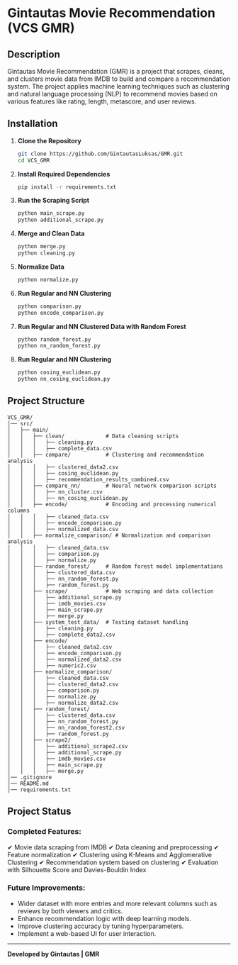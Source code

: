 # Gintautas Movie Recommendation (VCS GMR)

## Description
Gintautas Movie Recommendation (GMR) is a project that scrapes, cleans, and clusters movie data from IMDB to build and compare a recommendation system. The project applies machine learning techniques such as clustering and natural language processing (NLP) to recommend movies based on various features like rating, length, metascore, and user reviews.

## Installation
1. **Clone the Repository**
   ```bash
   git clone https://github.com/GintautasLuksas/GMR.git
   cd VCS_GMR
   ```

2. **Install Required Dependencies**
   ```bash
   pip install -r requirements.txt
   ```

3. **Run the Scraping Script**
   ```bash
   python main_scrape.py
   python additional_scrape.py
   ```

4. **Merge and Clean Data**
   ```bash
   python merge.py
   python cleaning.py
   ```

5. **Normalize Data**
   ```bash
   python normalize.py
   ```

6. **Run Regular and NN Clustering**
   ```bash
   python comparison.py
   python encode_comparison.py
   ```

7. **Run Regular and NN Clustered Data with Random Forest**
   ```bash
   python random_forest.py
   python nn_random_forest.py
   ```

8. **Run Regular and NN Clustering**
   ```bash
   python cosing_euclidean.py
   python nn_cosing_euclidean.py
   ```

## Project Structure
```
VCS_GMR/
│── src/
│   ├── main/
│   │   ├── clean/             # Data cleaning scripts
│   │   │   ├── cleaning.py
│   │   │   ├── complete_data.csv
│   │   ├── compare/           # Clustering and recommendation analysis
│   │   │   ├── clustered_data2.csv
│   │   │   ├── cosing_euclidean.py
│   │   │   ├── recommendation_results_combined.csv
│   │   ├── compare_nn/        # Neural network comparison scripts
│   │   │   ├── nn_cluster.csv
│   │   │   ├── nn_cosing_euclidean.py
│   │   ├── encode/            # Encoding and processing numerical columns
│   │   │   ├── cleaned_data.csv
│   │   │   ├── encode_comparison.py
│   │   │   ├── normalized_data.csv
│   │   ├── normalize_comparison/ # Normalization and comparison analysis
│   │   │   ├── cleaned_data.csv
│   │   │   ├── comparison.py
│   │   │   ├── normalize.py
│   │   ├── random_forest/     # Random forest model implementations
│   │   │   ├── clustered_data.csv
│   │   │   ├── nn_random_forest.py
│   │   │   ├── random_forest.py
│   │   ├── scrape/            # Web scraping and data collection
│   │   │   ├── additional_scrape.py
│   │   │   ├── imdb_movies.csv
│   │   │   ├── main_scrape.py
│   │   │   ├── merge.py
│   │   ├── system_test_data/  # Testing dataset handling
│   │   │   ├── cleaning.py
│   │   │   ├── complete_data2.csv
│   │   ├── encode/            
│   │   │   ├── cleaned_data2.csv
│   │   │   ├── encode_comparison.py
│   │   │   ├── normalized_data2.csv
│   │   │   ├── numeric2.csv
│   │   ├── normalize_comparison/ 
│   │   │   ├── cleaned_data.csv
│   │   │   ├── clustered_data2.csv
│   │   │   ├── comparison.py
│   │   │   ├── normalize.py
│   │   │   ├── normalize_data2.csv
│   │   ├── random_forest/     
│   │   │   ├── clustered_data.csv
│   │   │   ├── nn_random_forest.py
│   │   │   ├── nn_random_forest2.csv
│   │   │   ├── random_forest.py
│   │   ├── scrape2/           
│   │   │   ├── additional_scrape2.csv
│   │   │   ├── additional_scrape.py
│   │   │   ├── imdb_movies.csv
│   │   │   ├── main_scrape.py
│   │   │   ├── merge.py
│── .gitignore
│── README.md
│── requirements.txt
```

## Project Status
### **Completed Features:**
✔ Movie data scraping from IMDB
✔ Data cleaning and preprocessing
✔ Feature normalization
✔ Clustering using K-Means and Agglomerative Clustering
✔ Recommendation system based on clustering
✔ Evaluation with Silhouette Score and Davies-Bouldin Index

### **Future Improvements:**
- Wider dataset with more entries and more relevant columns such as reviews by both viewers and critics.
- Enhance recommendation logic with deep learning models.
- Improve clustering accuracy by tuning hyperparameters.
- Implement a web-based UI for user interaction.

---
**Developed by Gintautas | GMR**

